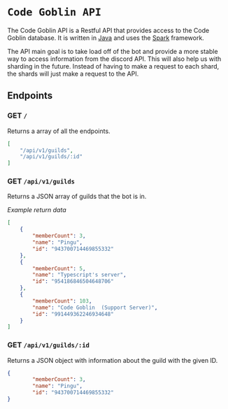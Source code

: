 # `Code Goblin API`

The Code Goblin API is a Restful API that provides access to the Code Goblin database. It is written in [Java](https://en.wikipedia.org/wiki/Java_(programming_language)) and uses the [Spark](https://sparkjava.com/) framework. 

The API main goal is to take load off of the bot and provide a more stable way to access information from the discord API. This will also help us with sharding in the future. Instead of having to make a request to each shard, the shards will just make a request to the API.

## Endpoints

### GET `/`

Returns a array of all the endpoints.

```json
[
    "/api/v1/guilds",
    "/api/v1/guilds/:id"
]
```

### GET `/api/v1/guilds`

Returns a JSON array of guilds that the bot is in.

*Example return data*
```json
[
    {
        "memberCount": 3,
        "name": "Pingu",
        "id": "943700714469855332"
    },
    {
        "memberCount": 5,
        "name": "Typescript's server",
        "id": "954186846504648706"
    },
    {
        "memberCount": 103,
        "name": "Code Goblin  (Support Server)",
        "id": "991449362246934648"
    }
]
```

### GET `/api/v1/guilds/:id`

Returns a JSON object with information about the guild with the given ID.

```json
{
        "memberCount": 3,
        "name": "Pingu",
        "id": "943700714469855332"
}
```

